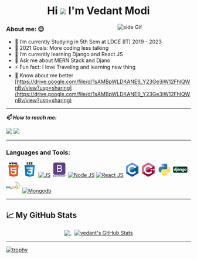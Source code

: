 <h1 align="center">Hi <img src="https://raw.githubusercontent.com/MartinHeinz/MartinHeinz/master/wave.gif" width="30px"> I'm Vedant Modi</h1>
<a href="https://ko-fi.com/vedu003"> <img src="https://media3.giphy.com/media/ZEB6yFbLnhyQf7g3hn/giphy.gif" alt="side Gif" align="right" width="200" height="auto"/> </a>

### About me: 😊

- 🔭 I’m currently Studying in 5th Sem at LDCE (IT) 2019 - 2023
- 🥅 2021 Goals: More coding less talking
- 🌱 I’m currently learning Django and React JS
- 💬 Ask me about MERN Stack and Djano 
- ⚡ Fun fact: I love Traveling and learning new thing
- 📄 Know about me better [https://drive.google.com/file/d/1sAMBpWLDKANE9_Y23Ge3iW12FhlQWnBv/view?usp=sharing](https://drive.google.com/file/d/1sAMBpWLDKANE9_Y23Ge3iW12FhlQWnBv/view?usp=sharing)
<!-- - 👯 I’m looking to collaborate on ...
- 🤔 I’m looking for help with ...
- 📫 How to reach me: ...
- 😄 Pronouns: ...
 -->
 
 ---
 
 <p>
  <b><i>📫 How to reach me: </i></b>

 
  [<img height="30" src = "https://img.shields.io/badge/gmail-c14438?&style=for-the-badge&logo=gmail&logoColor=white" target="blank">][gmail] 
  [<img height="30" src="https://img.shields.io/badge/linkedin-blue.svg?&style=for-the-badge&logo=linkedin&logoColor=white" target="blank"/>][LinkedIn]
</p>

[gmail]: mailto:2001vedant@gmail.com
[linkedin]: https://www.linkedin.com/in/vedant-modi-3744ab213/

---

<h3 align="left">Languages and Tools:</h3>
<p align="left"> 
  <a href="https://www.w3.org/html/" target="_blank"><img src="https://raw.githubusercontent.com/devicons/devicon/master/icons/html5/html5-original-wordmark.svg" alt="html5" width="40" height="40"/></a> 
  <a href="https://www.w3schools.com/css/" target="_blank"><img src="https://raw.githubusercontent.com/devicons/devicon/master/icons/css3/css3-original-wordmark.svg" alt="css3" width="40" height="40"/></a> 
  <a href="https://www.javascript.com/" target="_blank"><img src="https://upload.wikimedia.org/wikipedia/commons/thumb/9/99/Unofficial_JavaScript_logo_2.svg/240px-Unofficial_JavaScript_logo_2.svg.png" alt="JS"  width="40" height="40"/></a>
  <a href="https://getbootstrap.com" target="_blank"><img src="https://raw.githubusercontent.com/devicons/devicon/master/icons/bootstrap/bootstrap-plain-wordmark.svg" alt="bootstrap" width="40" height="40"/></a> 
  <a href="https://nodejs.org/en/" target="_blank"><img src="https://www.pinclipart.com/picdir/middle/520-5201509_node-js-logo-png-clipart.png" alt="Node JS"  width="60" height="40"/></a>
  <a href="https://reactjs.org/" target="_blank"><img src="https://i.pinimg.com/originals/84/b1/06/84b1065e798f61aa80b8670a4b6fbb4d.png" alt="React JS"  width="40" height="40"/></a>
  <a href="https://www.cprogramming.com/" target="_blank"><img src="https://raw.githubusercontent.com/devicons/devicon/master/icons/c/c-original.svg" alt="c" width="40" height="40"/></a> 
  <a href="https://www.w3schools.com/cpp/" target="_blank"><img src="https://raw.githubusercontent.com/devicons/devicon/master/icons/cplusplus/cplusplus-original.svg" alt="cplusplus" width="40" height="40"/></a>
  <a href="https://www.python.org" target="_blank"><img src="https://raw.githubusercontent.com/devicons/devicon/master/icons/python/python-original.svg" alt="python" width="40" height="40"/></a>
  <a href="https://www.djangoproject.com/" target="_blank"><img src="https://raw.githubusercontent.com/devicons/devicon/master/icons/django/django-original.svg" alt="django" width="40" height="40"/></a>
  <a href="https://www.mysql.com/" target="_blank"><img src="https://raw.githubusercontent.com/devicons/devicon/master/icons/mysql/mysql-original-wordmark.svg" alt="mysql" width="40" height="40"/></a> 
  <a href="https://www.mongodb.com/" target="_blank"><img src="https://laymanclass.com/wp-content/uploads/2019/08/mongodb2.jpeg" alt="Mongodb"  width="65" height="40"/></a>
</p>

---

## &#x1f4c8; My GitHub Stats

<p align="center">

<!--   <img src="https://github-readme-stats.vercel.app/api?username=anujdarji2001&hide=stars&show_icons=true&line_height=48"> -->
<!--   <img src="https://github-readme-stats.vercel.app/api/top-langs/?username=anujdarji2001&count_private=true"> -->
<!--  
  <img src="https://github-readme-stats.vercel.app/api?username=vedu003&show_icons=true&theme=gotham" alt="vedu003" />
  <img src="https://github-readme-stats.vercel.app/api/top-langs?username=vedu003&show_icons=true&locale=en&layout=compact" alt="vedu003" /> -->
  
 <a href="https://github.com/vedu003/vedu003">
  <img align="center" src="https://github-readme-stats.vercel.app/api/top-langs/?username=vedu003&hide=java&title_color=ffffff&text_color=c9cacc&icon_color=2bbc8a&bg_color=1d1f21&langs_count=4" />
</a>  &nbsp;
 
 <a href="https://github.com/vedu003/vedu003">
  <img align="center" src="https://github-readme-stats.vercel.app/api?username=vedu003&show_icons=true&line_height=27&count_private=true&title_color=ffffff&text_color=c9cacc&icon_color=2bbc8a&bg_color=1d1f21" alt="vedant's GitHub Stats" />
</a>
 
</p>

---

[![trophy](https://github-profile-trophy.vercel.app/?username=vedu003&theme=juicyfresh&no-frame=true&row=1&&margin-w=20&no-bg=true)](https://github-profile-trophy.vercel.app/?username=vedu003&theme=juicyfresh&no-frame=true&row=1&&margin-w=20&no-bg=true)

